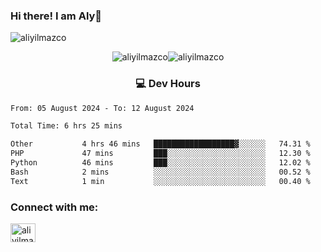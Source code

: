 ### Hi there! I am Aly👋

<p align="left"> <img src="https://komarev.com/ghpvc/?username=aliyilmazco&label=Profile%20views&color=0e75b6&style=flat" alt="aliyilmazco" /> </p>
<p align="center"><img align="center" src="https://github-readme-stats.vercel.app/api?username=aliyilmazco&show_icons=true&locale=en" alt="aliyilmazco" /><img align="center" src="https://github-readme-streak-stats.herokuapp.com/?user=aliyilmazco&" alt="aliyilmazco" /></p>

<h3 align="center">💻 Dev Hours</h3>

<!--START_SECTION:waka-->

```txt
From: 05 August 2024 - To: 12 August 2024

Total Time: 6 hrs 25 mins

Other           4 hrs 46 mins   ██████████████████▓░░░░░░   74.31 %
PHP             47 mins         ███░░░░░░░░░░░░░░░░░░░░░░   12.30 %
Python          46 mins         ███░░░░░░░░░░░░░░░░░░░░░░   12.02 %
Bash            2 mins          ░░░░░░░░░░░░░░░░░░░░░░░░░   00.52 %
Text            1 min           ░░░░░░░░░░░░░░░░░░░░░░░░░   00.40 %
```

<!--END_SECTION:waka-->

<h3 align="left">Connect with me:</h3>
<p align="left">
<a href="https://linkedin.com/in/aliyilmazco" target="blank"><img align="center" src="https://raw.githubusercontent.com/rahuldkjain/github-profile-readme-generator/master/src/images/icons/Social/linked-in-alt.svg" alt="aliyilmazco" height="30" width="40" /></a>
</p>
